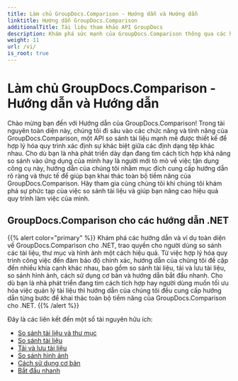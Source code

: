```yaml
---
title: Làm chủ GroupDocs.Comparison - Hướng dẫn và Hướng dẫn
linktitle: Hướng dẫn GroupDocs.Comparison
additionalTitle: Tài liệu tham khảo API GroupDocs
description: Khám phá sức mạnh của GroupDocs.Comparison thông qua các hướng dẫn của chúng tôi! Tìm hiểu cách tích hợp và sử dụng API này để so sánh tài liệu hiệu quả.
weight: 11
url: /vi/
is_root: true
---
```


# Làm chủ GroupDocs.Comparison - Hướng dẫn và Hướng dẫn


Chào mừng bạn đến với Hướng dẫn của GroupDocs.Comparison! Trong tài nguyên toàn diện này, chúng tôi đi sâu vào các chức năng và tính năng của GroupDocs.Comparison, một API so sánh tài liệu mạnh mẽ được thiết kế để hợp lý hóa quy trình xác định sự khác biệt giữa các định dạng tệp khác nhau. Cho dù bạn là nhà phát triển dày dạn đang tìm cách tích hợp khả năng so sánh vào ứng dụng của mình hay là người mới tò mò về việc tận dụng công cụ này, hướng dẫn của chúng tôi nhằm mục đích cung cấp hướng dẫn rõ ràng và thực tế để giúp bạn khai thác toàn bộ tiềm năng của GroupDocs.Comparison. Hãy tham gia cùng chúng tôi khi chúng tôi khám phá sự phức tạp của việc so sánh tài liệu và giúp bạn nâng cao hiệu quả quy trình làm việc của mình.

## GroupDocs.Comparison cho các hướng dẫn .NET
{{% alert color="primary" %}}
Khám phá các hướng dẫn và ví dụ toàn diện về GroupDocs.Comparison cho .NET, trao quyền cho người dùng so sánh các tài liệu, thư mục và hình ảnh một cách hiệu quả. Từ việc hợp lý hóa quy trình công việc đến đảm bảo độ chính xác, hướng dẫn của chúng tôi đề cập đến nhiều khía cạnh khác nhau, bao gồm so sánh tài liệu, tải và lưu tài liệu, so sánh hình ảnh, cách sử dụng cơ bản và hướng dẫn bắt đầu nhanh. Cho dù bạn là nhà phát triển đang tìm cách tích hợp hay người dùng muốn tối ưu hóa việc quản lý tài liệu thì hướng dẫn của chúng tôi đều cung cấp hướng dẫn từng bước để khai thác toàn bộ tiềm năng của GroupDocs.Comparison cho .NET.
{{% /alert %}}

Đây là các liên kết đến một số tài nguyên hữu ích:
 
- [So sánh tài liệu và thư mục](./net/documents-and-folder-comparison/)
- [So sánh tài liệu](./net/document-comparison/)
- [Tải và lưu tài liệu](./net/loading-and-saving-documents/)
- [So sánh hình ảnh](./net/image-comparison/)
- [Cách sử dụng cơ bản](./net/basic-usage/)
- [Bắt đầu nhanh](./net/quick-start/)

